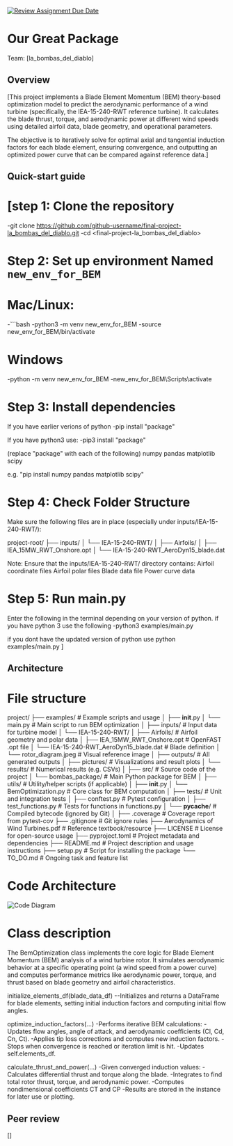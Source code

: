 [![Review Assignment Due Date](https://classroom.github.com/assets/deadline-readme-button-22041afd0340ce965d47ae6ef1cefeee28c7c493a6346c4f15d667ab976d596c.svg)](https://classroom.github.com/a/zjSXGKeR)
# Our Great Package

Team: [la_bombas_del_diablo]

## Overview

[This project implements a Blade Element Momentum (BEM) theory-based optimization model to predict the aerodynamic performance of a wind turbine (specifically, the IEA-15-240-RWT reference turbine).
It calculates the blade thrust, torque, and aerodynamic power at different wind speeds using detailed airfoil data, blade geometry, and operational parameters.

The objective is to iteratively solve for optimal axial and tangential induction factors for each blade element, ensuring convergence, and outputting an optimized power curve that can be compared against reference data.]

## Quick-start guide

# [step 1: Clone the repository

-git clone https://github.com/github-username/final-project-la_bombas_del_diablo.git
-cd <final-project-la_bombas_del_diablo>

# Step 2: Set up environment Named `new_env_for_BEM`

# Mac/Linux:
-```bash
-python3 -m venv new_env_for_BEM
-source new_env_for_BEM/bin/activate
 
# Windows 
-python -m venv new_env_for_BEM
-new_env_for_BEM\Scripts\activate

# Step 3: Install dependencies
If you have earlier verions of python
-pip install "package" 

If you have python3 use: 
-pip3 install "package"

(replace "package" with each of the following)
numpy
pandas
matplotlib
scipy

e.g. "pip install numpy pandas matplotlib scipy"



# Step 4: Check Folder Structure

Make sure the following files are in place (especially under inputs/IEA-15-240-RWT/):

project-root/
├── inputs/
│   └── IEA-15-240-RWT/
│       ├── Airfoils/
│       ├── IEA_15MW_RWT_Onshore.opt
│       └── IEA-15-240-RWT_AeroDyn15_blade.dat




Note: Ensure that the inputs/IEA-15-240-RWT/ directory contains:
Airfoil coordinate files
Airfoil polar files
Blade data file
Power curve data


# Step 5: Run main.py

Enter the following in the terminal
depending on your version of python. if you have python 3 use the following 
-python3 examples/main.py 

if you dont have the updated version of python use 
python examples/main.py
]

## Architecture

# File structure

project/
├── examples/                          # Example scripts and usage
│   ├── __init__.py
│   └── main.py                        # Main script to run BEM optimization
│
├── inputs/                            # Input data for turbine model
│   └── IEA-15-240-RWT/
│       ├── Airfoils/                  # Airfoil geometry and polar data
│       ├── IEA_15MW_RWT_Onshore.opt   # OpenFAST .opt file
│       └── IEA-15-240-RWT_AeroDyn15_blade.dat  # Blade definition
│   └── rotor_diagram.jpeg             # Visual reference image
│
├── outputs/                           # All generated outputs
│   ├── pictures/                      # Visualizations and result plots
│   └── results/                       # Numerical results (e.g. CSVs)
│
├── src/                               # Source code of the project
│   └── bombas_package/                # Main Python package for BEM
│       ├── utils/                     # Utility/helper scripts (if applicable)
│       ├── __init__.py
│       └── BemOptimization.py         # Core class for BEM computation
│
├── tests/                             # Unit and integration tests
│   ├── conftest.py                    # Pytest configuration
│   ├── test_functions.py              # Tests for functions in functions.py
│   └── __pycache__/                   # Compiled bytecode (ignored by Git)
│
├── .coverage                          # Coverage report from pytest-cov
├── .gitignore                         # Git ignore rules
├── Aerodynamics of Wind Turbines.pdf # Reference textbook/resource
├── LICENSE                            # License for open-source usage
├── pyproject.toml                     # Project metadata and dependencies
├── README.md                          # Project description and usage instructions
├── setup.py                           # Script for installing the package
└── TO_DO.md                           # Ongoing task and feature list

# Code Architecture 

![Code Diagram](./outputs/pictures/Codediagram.png)


# Class description
The BemOptimization class implements the core logic for Blade Element Momentum (BEM) analysis of a wind turbine rotor. It simulates aerodynamic behavior at a specific operating point (a wind speed from a power curve) and computes performance metrics like aerodynamic power, torque, and thrust based on blade geometry and airfoil characteristics.

initialize_elements_df(blade_data_df)
--Initializes and returns a DataFrame for blade elements, setting initial induction factors and computing initial flow angles.


optimize_induction_factors(...)
-Performs iterative BEM calculations:
-Updates flow angles, angle of attack, and aerodynamic coefficients (Cl, Cd, Cn, Ct).
-Applies tip loss corrections and computes new induction factors.
-Stops when convergence is reached or iteration limit is hit.
-Updates self.elements_df.

calculate_thrust_and_power(...)
-Given converged induction values:
-Calculates differential thrust and torque along the blade.
-Integrates to find total rotor thrust, torque, and aerodynamic power.
-Computes nondimensional coefficients CT and CP
-Results are stored in the instance for later use or plotting.


## Peer review

[]
